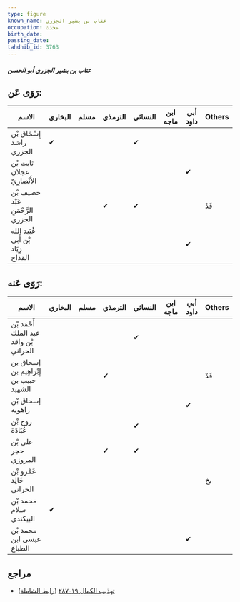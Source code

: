 ```yaml
---
type: figure
known_name: عتاب بن بشير الجزري
occupation: محدث
birth_date:
passing_date:
tahdhib_id: 3763
---
```

##### عتاب بن بشير الجزري أبو الحسن

## رَوَى عَن:
| الاسم                              | البخاري | مسلم | الترمذي | النسائي | ابن ماجه | أبي داود | Others |
| ---------------------------------- | ------- | ---- | ------- | ------- | -------- | -------- | ------ |
| إِسْحَاق بْن راشد الجزري           | ✔       |      |         | ✔       |          |          |        |
| ثابت بْن عجلان الأَنْصارِيّ        |         |      |         |         |          | ✔        |        |
| خصيف بْن عَبْد الرَّحْمَنِ الجزري  |         |      | ✔       | ✔       |          |          | قَدْ   |
| عُبَيد الله بْن أَبي زِيَاد القداح |         |      |         |         |          | ✔        |        |
## رَوَى عَنه:
| الاسم                                  | البخاري | مسلم | الترمذي | النسائي | ابن ماجه | أبي داود | Others |
| -------------------------------------- | ------- | ---- | ------- | ------- | -------- | -------- | ------ |
| أَحْمَد بْن عبد الملك بْن واقد الحراني |         |      |         | ✔       |          |          |        |
| إسحاق بن إِبْرَاهِيم بن حبيب بن الشهيد |         |      | ✔       |         |          |          | قَدْ   |
| إسحاق بْن راهويه                       |         |      |         |         |          | ✔        |        |
| روح بْن عُبَادَة                       |         |      |         | ✔       |          |          |        |
| علي بْن حجر المروزي                    |         |      | ✔       | ✔       |          |          |        |
| عَمْرو بْن خَالِد الحراني              |         |      |         |         |          |          | بخ     |
| محمد بْن سلام البيكندي                 | ✔       |      |         |         |          |          |        |
| محمد بْن عيسى ابن الطباع               |         |      |         |         |          | ✔        |        |
## مراجع
- [تهذيب الكمال ١٩-٢٨٧](obsidian://open?vault=Tahdhib-al-Kamal&file=Figures/٣٧٦٣-عتاب%20بن%20بشير%20الجزري%20أبو%20الحسن) ([رابط الشاملة](https://shamela.ws/book/3722/9861))